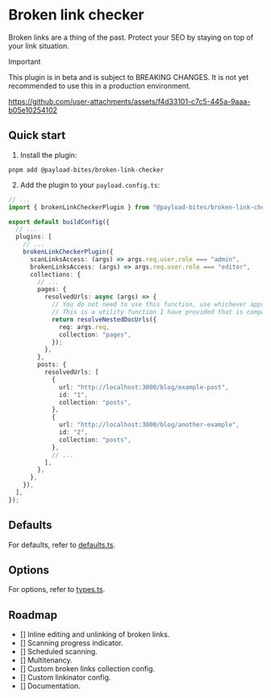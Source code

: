# Broken link checker

Broken links are a thing of the past. Protect your SEO by staying on top of your link situation.

> [!IMPORTANT]
> This plugin is in beta and is subject to BREAKING CHANGES. It is not yet recommended to use this in a production environment.

https://github.com/user-attachments/assets/f4d33101-c7c5-445a-9aaa-b05e10254102

## Quick start

1. Install the plugin:

```shell
pnpm add @payload-bites/broken-link-checker
```

2. Add the plugin to your `payload.config.ts`:

```ts
// ...
import { brokenLinkCheckerPlugin } from "@payload-bites/broken-link-checker";

export default buildConfig({
  // ...
  plugins: [
    // ...
    brokenLinkCheckerPlugin({
      scanLinksAccess: (args) => args.req.user.role === "admin",
      brokenLinksAccess: (args) => args.req.user.role === "editor",
      collections: {
        // ...
        pages: {
          resolvedUrls: async (args) => {
            // You do not need to use this function, use whichever approach works for your project needs.
            // This is a utility function I have provided that is compatible with plugin-nested-docs.
            return resolveNestedDocUrls({
              req: args.req,
              collection: "pages",
            });
          },
        },
        posts: {
          resolvedUrls: [
            {
              url: "http://localhost:3000/blog/example-post",
              id: "1",
              collection: "posts",
            },
            {
              url: "http://localhost:3000/blog/another-example",
              id: "2",
              collection: "posts",
            },
            // ...
          ],
        },
      },
    }),
  ],
});
```

## Defaults

For defaults, refer to [defaults.ts](./src/defaults.ts).

## Options

For options, refer to [types.ts](./src/types.ts).

## Roadmap

- [] Inline editing and unlinking of broken links.
- [] Scanning progress indicator.
- [] Scheduled scanning.
- [] Multitenancy.
- [] Custom broken links collection config.
- [] Custom linkinator config.
- [] Documentation.
